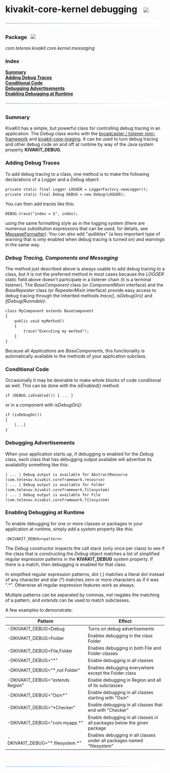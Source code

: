# kivakit-core-kernel debugging &nbsp; ![](../../../documentation/images/bug-40.png)

![](../documentation/images/horizontal-line.png)

### Package &nbsp; ![](../../../documentation/images/box-32.png)

*com.telenav.kivakit.core.kernel.messaging*

### Index

[**Summary**](#summary)  
[**Adding Debug Traces**](#adding-debug-traces)  
[**Conditional Code**](#conditional-code)  
[**Debugging Advertisements**](#debugging-advertisements)  
[**Enabling Debugging at Runtime**](#enabling-debugging-at-runtime)

![](../documentation/images/horizontal-line.png)

### Summary <a name="summary"></a>

KivaKit has a simple, but powerful class for controlling debug tracing in an application. The _Debug_ class works with the [broadcaster / listener mini-framework](messaging.md) and [kivakit-core-logging](logging.md). It can be used to turn debug tracing and other debug code on and off at runtime by way of the Java system property **KIVAKIT_DEBUG**.

### Adding Debug Traces <a name="adding-debug-traces"></a>

To add debug tracing to a class, one method is to make the following declarations of a _Logger_ and a _Debug_ object:

    private static final Logger LOGGER = LoggerFactory.newLogger(); 
    private static final Debug DEBUG = new Debug(LOGGER);

You can then add traces like this:

    DEBUG.trace("index = $", index);

using the same formatting style as in the logging system (there are numerous substitution expressions that can be used, for details, see [MessageFormatter](https://telenav.github.io/kivakit/javadoc/kivakit.core.kernel/com/telenav/kivakit/core/kernel/messaging/messages/MessageFormatter.html)). You can also add "*quibbles*" (a less important type of warning that is only enabled when debug tracing is turned on) and *warnings* in the same way.

### *Debug Tracing, Components and Messaging*

The method just described above is always usable to add debug tracing to a class, but it is not the preferred method in most cases because the *LOGGER* static field above doesn't participate in a listener chain (it is a terminal listener). The *BaseComponent* class (or *ComponentMixin* interface) and the *BaseRepeater* class (or *RepeaterMixin* interface) provide easy access to debug tracing through the inherited methods *trace()*, *isDebugOn()* and *ifDebug(Runnable)*:

    class MyComponent extends BaseComponent
    {
        public void myMethod()
        {
            trace("Executing my method");
        }
    }

Because all *Application*s are *BaseComponent*s, this functionality is automatically available to the methods of your application subclass.

### Conditional Code <a name="conditional-code"></a>

Occasionally it may be desirable to make whole blocks of code conditional as well. This can be done with the _isEnabled()_ method:

    if (DEBUG.isEnabled()) { ... }
    
or in a component with *isDebugOn()*:

    if (isDebugOn())
    {
        [...]
    }    

### Debugging Advertisements <a name="debugging-advertisements"></a>

When your application starts up, if debugging is enabled for the _Debug_ class, each class that has debugging output available will advertise its availability something like this:

    | ... | Debug output is available for AbstractResource (com.telenav.kivakit.coreframework.resource)
    | ... | Debug output is available for Folder (com.telenav.kivakit.coreframework.filesystem)
    | ... | Debug output is available for File (com.telenav.kivakit.coreframework.filesystem)

### Enabling Debugging at Runtime <a name="enabling-debugging-at-runtime"></a>

To enable debugging for one or more classes or packages in your application at runtime, simply add a system property like this:

    -DKIVAKIT_DEBUG=<pattern>

The *Debug* constructor inspects the call stack (only once per class) to see if the class that is constructing the *Debug* object matches a list of simplified regular expression patterns in the **KIVAKIT_DEBUG** system property. If there is a match, then debugging is enabled for that class.

In simplified regular expression patterns, dot (.) matches a literal dot instead of any character and star (\*) matches zero or more characters as if it was ".\*". Otherwise all regular expression features work as always.

Multiple patterns can be separated by commas, *not* negates the matching of a pattern, and *extends* can be used to match subclasses.

A few examples to demonstrate:

| Pattern | Effect |
|---|---|
| -DKIVAKIT_DEBUG=Debug | Turns on debug advertisements |
| -DKIVAKIT_DEBUG=Folder | Enables debugging in the class Folder |
| -DKIVAKIT_DEBUG=File,Folder | Enables debugging in both File and Folder classes |
| -DKIVAKIT_DEBUG="\*" | Enable debugging in all classes |
| -DKIVAKIT_DEBUG="\*,not Folder" | Enables debugging everywhere except the Folder class |
| -DKIVAKIT_DEBUG="extends Region" | Enable debugging in Region and all of its subclasses |
| -DKIVAKIT_DEBUG="Osm\*" | Enable debugging in all classes starting with "Osm" |
| -DKIVAKIT_DEBUG="\*Checker" | Enable debugging in all classes that end with "Checker" |
| -DKIVAKIT_DEBUG="com.myapp.\*" | Enable debugging in all classes in all packages below the given package |
| -DKIVAKIT_DEBUG="\*.filesystem.\*" | Enables debugging in all classes under all packages named "filesystem" |

<br/>

![](../documentation/images/horizontal-line.png)
